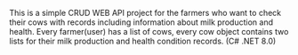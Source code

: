 This is a simple CRUD WEB API project for the farmers who want to check their cows with records including information about milk production and health. Every farmer(user) has a list of cows, every cow object contains two lists for their milk production and health condition records. (C# .NET 8.0)

